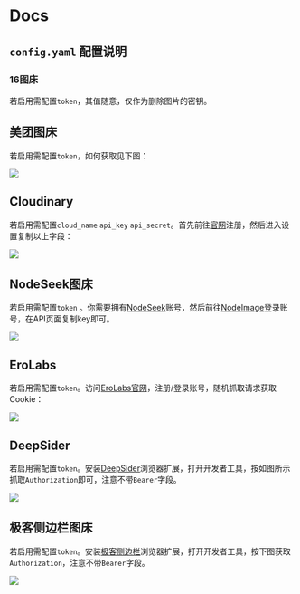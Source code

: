 # Docs

## `config.yaml` 配置说明

### 16图床

若启用需配置`token`，其值随意，仅作为删除图片的密钥。

## 美团图床

若启用需配置`token`，如何获取见下图：

![](https://i0.wp.com/res.cloudinary.com/dyxhgk4ga/image/upload/v1752412071/vqnzbnhwre01xe5napk9.png)

## Cloudinary

若启用需配置`cloud_name` `api_key` `api_secret`。首先前往[官网](https://cloudinary.com)注册，然后进入设置复制以上字段：

![](https://i0.wp.com/res.cloudinary.com/dyxhgk4ga/image/upload/v1752412601/dwwwmgiiffldhshftfnv.png)

## NodeSeek图床

若启用需配置`token` 。你需要拥有[NodeSeek](https://www.nodeseek.com)账号，然后前往[NodeImage](https://www.nodeimage.com)登录账号，在API页面复制key即可。

![](https://i0.wp.com/res.cloudinary.com/dyxhgk4ga/image/upload/v1752412870/akay7qukatenrhh4dljr.png)

## EroLabs

若启用需配置`token`。访问[EroLabs官网](https://game.ero-labs.cool)，注册/登录账号，随机抓取请求获取Cookie：

![](https://i0.wp.com/res.cloudinary.com/dyxhgk4ga/image/upload/v1752415543/pnqy0dpj2ojlih1vm2mn.png)

## DeepSider

若启用需配置`token`。安装[DeepSider](https://microsoftedge.microsoft.com/addons/detail/minfmdkpoboejckenbchpjbjjkbdebdm)浏览器扩展，打开开发者工具，按如图所示抓取`Authorization`即可，注意不带`Bearer`字段。

![](https://i0.wp.com/res.cloudinary.com/dyxhgk4ga/image/upload/v1753019709/srlttk17euh6p5uzm2wh.png)

## 极客侧边栏图床

若启用需配置`token`。安装[极客侧边栏](https://www.geeksidebar.com)浏览器扩展，打开开发者工具，按下图获取`Authorization`，注意不带`Bearer`字段。

![](https://i0.wp.com/res.cloudinary.com/dyxhgk4ga/image/upload/v1753937392/m9fnc9rjn0xyrfcfa9vv.png)